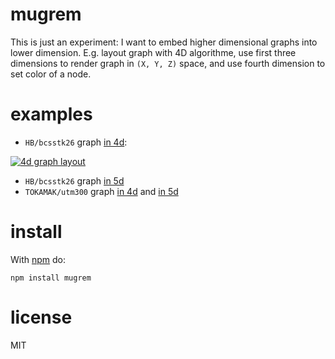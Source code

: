 # mugrem

This is just an experiment: I want to embed higher dimensional graphs into
lower dimension. E.g. layout graph with 4D algorithme, use first three dimensions
to render graph in `(X, Y, Z)` space, and use fourth dimension to set color of
a node.

# examples

* `HB/bcsstk26` graph [in 4d](https://anvaka.github.io/mugrem/index.html?dim=4&url=//s3.amazonaws.com/yasiv_uf/out/HB/bcsstk26/index.js):

[![4d graph layout](http://i.imgur.com/CBxNtrG.gif)](https://anvaka.github.io/mugrem/index.html?dim=4&url=//s3.amazonaws.com/yasiv_uf/out/HB/bcsstk26/index.js)

* `HB/bcsstk26` graph [in 5d](https://anvaka.github.io/mugrem/index.html?dim=5&url=//s3.amazonaws.com/yasiv_uf/out/HB/bcsstk26/index.js)
* `TOKAMAK/utm300` graph [in 4d](https://anvaka.github.io/mugrem/index.html?dim=4&url=//s3.amazonaws.com/yasiv_uf/out/TOKAMAK/utm300/index.js)
and [in 5d](https://anvaka.github.io/mugrem/index.html?dim=5&url=//s3.amazonaws.com/yasiv_uf/out/TOKAMAK/utm300/index.js)

# install

With [npm](https://npmjs.org) do:

```
npm install mugrem
```

# license

MIT
